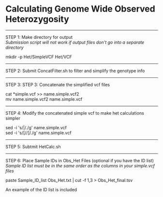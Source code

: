# Calculating Genome Wide Observed Heterozygosity
-------------------------------------------------------------------------------------------------------------------------------------------------------

STEP 1: Make directory for output \
*Submission script will not work if output files don't go into a separate directory*

mkdir -p Het/SimpleVCF Het/VCF

-------------------------------------------------------------------------------------------------------------------------------------------------------

STEP 2: Submit ConcatFilter.sh to filter and simplify the genotype info 

-------------------------------------------------------------------------------------------------------------------------------------------------------

STEP 3: STEP 3: Concatenate the simplified vcf files 

cat *simple.vcf >> name.simple.vcf2 \
mv name.simple.vcf2 name.simple.vcf

-------------------------------------------------------------------------------------------------------------------------------------------------------

STEP 4: Modify the concatenated simple vcf to make het calculations simpler 

sed -i 's/|/./g' name.simple.vcf  \
sed -i 's/[//]/./g' name.simple.vcf

-------------------------------------------------------------------------------------------------------------------------------------------------------

STEP 5: Subtmit HetCalc.sh 

-------------------------------------------------------------------------------------------------------------------------------------------------------

STEP 6: Place Sample IDs in Obs_Het Files (optional if you have the ID list) \
*Sample ID list must be in the same order as the columns in your simple.vcf files*

paste Sample_ID_list Obs_Het.txt | cut -f 1,3 > Obs_Het_final.tsv 

An example of the ID list is included 

